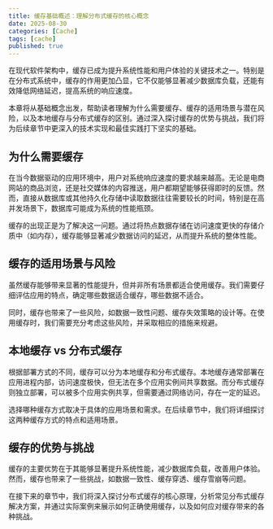 ```yaml
---
title: 缓存基础概述：理解分布式缓存的核心概念
date: 2025-08-30
categories: [Cache]
tags: [cache]
published: true
---
```


在现代软件架构中，缓存已成为提升系统性能和用户体验的关键技术之一。特别是在分布式系统中，缓存的作用更加凸显，它不仅能够显著减少数据库负载，还能有效降低网络延迟，提高系统的响应速度。

本章将从基础概念出发，帮助读者理解为什么需要缓存、缓存的适用场景与潜在风险，以及本地缓存与分布式缓存的区别。通过深入探讨缓存的优势与挑战，我们将为后续章节中更深入的技术实现和最佳实践打下坚实的基础。

## 为什么需要缓存

在当今数据驱动的应用环境中，用户对系统响应速度的要求越来越高。无论是电商网站的商品浏览，还是社交媒体的内容推送，用户都期望能够获得即时的反馈。然而，直接从数据库或其他持久化存储中读取数据往往需要较长的时间，特别是在高并发场景下，数据库可能成为系统的性能瓶颈。

缓存的出现正是为了解决这一问题。通过将热点数据存储在访问速度更快的存储介质中（如内存），缓存能够显著减少数据访问的延迟，从而提升系统的整体性能。

## 缓存的适用场景与风险

虽然缓存能够带来显著的性能提升，但并非所有场景都适合使用缓存。我们需要仔细评估应用的特点，确定哪些数据适合缓存，哪些数据不适合。

同时，缓存也带来了一些风险，如数据一致性问题、缓存失效策略的设计等。在使用缓存时，我们需要充分考虑这些风险，并采取相应的措施来规避。

## 本地缓存 vs 分布式缓存

根据部署方式的不同，缓存可以分为本地缓存和分布式缓存。本地缓存通常部署在应用进程内部，访问速度极快，但无法在多个应用实例间共享数据。而分布式缓存则独立部署，可以被多个应用实例共享，但需要通过网络访问，存在一定的延迟。

选择哪种缓存方式取决于具体的应用场景和需求。在后续章节中，我们将详细探讨这两种缓存方式的特点和适用场景。

## 缓存的优势与挑战

缓存的主要优势在于其能够显著提升系统性能，减少数据库负载，改善用户体验。然而，缓存也带来了一些挑战，如数据一致性、缓存穿透、缓存雪崩等问题。

在接下来的章节中，我们将深入探讨分布式缓存的核心原理，分析常见分布式缓存解决方案，并通过实际案例来展示如何正确使用缓存，以及如何应对缓存带来的各种挑战。